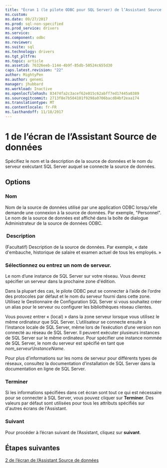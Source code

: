 ```yaml
---
title: "Écran 1 (le pilote ODBC pour SQL Server) de l’Assistant Source de données | Documents Microsoft"
ms.custom: 
ms.date: 09/27/2017
ms.prod: sql-non-specified
ms.prod_service: drivers
ms.service: 
ms.component: odbc
ms.reviewer: 
ms.suite: sql
ms.technology: drivers
ms.tgt_pltfrm: 
ms.topic: article
ms.assetid: 76326eeb-1144-4b9f-85db-50524c655d30
caps.latest.revision: "22"
author: MightyPen
ms.author: genemi
manager: jhubbard
ms.workload: Inactive
ms.openlocfilehash: 83474fa2c3acef62e015c62abff7ed17445a0389
ms.sourcegitcommit: 2713f8e7b504101f9298a0706bacd84bf2eaa174
ms.translationtype: MT
ms.contentlocale: fr-FR
ms.lasthandoff: 11/18/2017
---
```

# <a name="data-source-wizard-screen-1"></a>1 de l’écran de l’Assistant Source de données

Spécifiez le nom et la description de la source de données et le nom du serveur exécutant SQL Server auquel se connecte la source de données. 
    
## <a name="options"></a>Options

### <a name="name"></a>Nom

Nom de la source de données utilisé par une application ODBC lorsqu'elle demande une connexion à la source de données. Par exemple, "Personnel". Le nom de la source de données est affiché dans la boîte de dialogue Administrateur de la source de données ODBC.

### <a name="description"></a> Description

(Facultatif) Description de la source de données. Par exemple, « date d'embauche, historique de salaire et examen actuel de tous les employés. »

### <a name="select-or-enter-a-server-name"></a>Sélectionnez ou entrez un nom de serveur.

Le nom d’une instance de SQL Server sur votre réseau. Vous devrez spécifier un serveur dans la prochaine zone d'édition.

Dans la plupart des cas, le pilote ODBC peut se connecter à l’aide de l’ordre des protocoles par défaut et le nom du serveur fourni dans cette zone. Utilisez le Gestionnaire de Configuration SQL Server si vous souhaitez créer un alias pour le serveur ou configurer les bibliothèques réseau clientes.

Vous pouvez entrer « (local) » dans la zone serveur lorsque vous utilisez le même ordinateur que SQL Server. L’utilisateur se connecte ensuite à l’instance locale de SQL Server, même lors de l’exécution d’une version non connecté au réseau de SQL Server. Il peuvent exécuter plusieurs instances de SQL Server sur le même ordinateur. Pour spécifier une instance nommée de SQL Server, le nom du serveur est spécifié en tant que _nom_serveur_\\_InstanceName_.

Pour plus d’informations sur les noms de serveur pour différents types de réseaux, consultez la documentation d’installation de SQL Server dans la documentation en ligne de SQL Server.

### <a name="finish"></a>Terminer

Si les informations spécifiées dans cet écran sont tout ce qui est nécessaire pour se connecter à SQL Server, vous pouvez cliquer sur **Terminer**. Des valeurs par défaut sont utilisées pour tous les attributs spécifiés sur d'autres écrans de l'Assistant.

### <a name="next"></a>Suivant

Pour procéder à l’écran suivant de l’Assistant, cliquez sur **suivant**.

## <a name="next-steps"></a>Étapes suivantes

[2 de l’écran de l’Assistant Source de données](../../../connect/odbc/windows/dsn-wizard-2.md)
